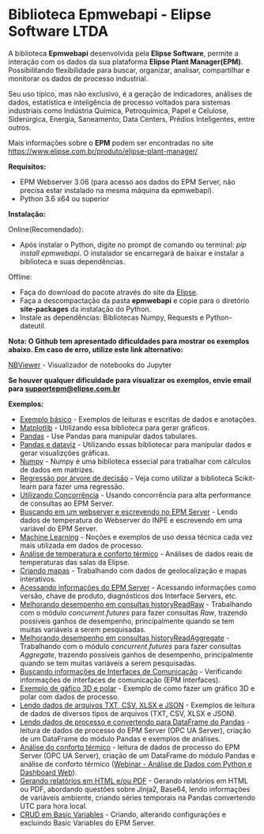 # Biblioteca Epmwebapi - Elipse Software LTDA

A biblioteca **Epmwebapi** desenvolvida pela **Elipse Software**, permite a interação com os dados da sua plataforma 
**Elipse Plant Manager(EPM)**. Possibilitando flexibilidade para buscar, organizar, analisar, compartilhar e monitorar os dados de processo industrial.

Seu uso típico, mas não exclusivo, é a geração de indicadores, análises de dados, estatística e inteligência de processo voltados para sistemas industriais como Indústria Química, Petroquímica, Papel e Celulose, Siderúrgica, Energia, Saneamento, Data Centers, Prédios Inteligentes, entre outros. 

Mais informações sobre o **EPM** podem ser encontradas no site https://www.elipse.com.br/produto/elipse-plant-manager/

**Requisitos:**
* EPM Webserver 3.06 (para acesso aos dados do EPM Server, não precisa estar instalado na mesma máquina da epmwebapi).
* Python 3.6 x64 ou superior

**Instalação:**

Online(Recomendado):
* Após instalar o Python, digite no prompt de comando ou terminal: *pip install epmwebapi*. O instalador se encarregará de baixar e instalar a biblioteca e suas dependências.
 
Offline: 
* Faça do download do pacote através do site da [Elipse](https://www.elipse.com.br/downloads).
* Faça a descompactação da pasta **epmwebapi** e copie para o diretório **site-packages** da instalação do Python.
* Instale as dependências: Bibliotecas Numpy, Requests e Python-dateutil.


**Nota: O Github tem apresentado dificuldades para mostrar os exemplos abaixo. Em caso de erro, utilize este link alternativo:**

[NBViewer](https://nbviewer.jupyter.org/github/elipsesoftware/epmwebapi/tree/master/exemplos/) - Visualizador de notebooks do Jupyter 

**Se houver qualquer dificuldade para visualizar os exemplos, envie email para supportepm@elipse.com.br**

**Exemplos:**

* [Exemplo básico](https://github.com/elipsesoftware/epmwebapi/blob/master/exemplos/Quickstart.ipynb) - Exemplos de leituras e escritas de dados e anotações. 
* [Matplotlib](https://github.com/elipsesoftware/epmwebapi/blob/master/exemplos/basic_use_matplotlib.ipynb) - Utilizando essa biblioteca para gerar gráficos.
* [Pandas](https://github.com/elipsesoftware/epmwebapi/blob/master/exemplos/basic_use_pandas.ipynb) - Use Pandas para manipular dados tabulares.
* [Pandas e dataviz](https://github.com/elipsesoftware/epmwebapi/blob/master/exemplos/pandas_and_dataviz.ipynb) - Utilizando essas bibliotecar para manipular dados e gerar visualizções gráficas.
* [Numpy](https://github.com/elipsesoftware/epmwebapi/blob/master/exemplos/basic_use_numpy.ipynb) - Numpy é uma biblioteca essecial para trabalhar com cálculos de dados em matrizes.
* [Regressão por árvore de decisão](https://github.com/elipsesoftware/epmwebapi/blob/master/exemplos/decision_tree_regression.ipynb) - Veja como utilizar a biblioteca Scikit-learn para fazer uma regressão. 
* [Utilizando Concorrência](https://github.com/elipsesoftware/epmwebapi/blob/master/exemplos/concorrencia_historyReadAggregate.ipynb) - Usando concorrência para alta performance de consultas ao EPM Server.
* [Buscando em um webserver e escrevendo no EPM Server](https://github.com/elipsesoftware/epmwebapi/blob/master/exemplos/write_from_webserver.ipynb) - Lendo dados de temperatura do Webserver do INPE e escrevendo em uma variável do EPM Server. 
* [Machine Learning](https://github.com/elipsesoftware/epmwebapi/blob/master/exemplos/basic_use_machine_learning.ipynb) - Noções e exemplos de uso dessa técnica cada vez mais utilizada em dados de processo.
* [Análise de temperatura e conforto térmico](https://github.com/elipsesoftware/epmwebapi/blob/master/exemplos/temp_elipse_ecc.ipynb) - Análises de dados reais de temperaturas das salas da Elipse.
* [Criando mapas](https://github.com/elipsesoftware/epmwebapi/blob/master/exemplos/maps.ipynb) - Trabalhando com dados de geolocalização e mapas interativos. 
* [Acessando informações do EPM Server](https://github.com/elipsesoftware/epmwebapi/blob/master/exemplos/server_information.ipynb) - Acessando informações como versão, chave de produto, diagnósticos dos Interface Servers, etc. 
* [Melhorando desempenho em consultas historyReadRaw](https://github.com/elipsesoftware/epmwebapi/blob/master/exemplos/concorrencia_historyReadRaw.ipynb) - Trabalhando com o módulo *concurrent.futures* para fazer consultas *Raw*, trazendo possíveis ganhos de desempenho, principalmente quando se tem muitas variáveis a serem pesquisadas.
* [Melhorando desempenho em consultas historyReadAggregate](https://github.com/elipsesoftware/epmwebapi/blob/master/exemplos/concorrencia_historyReadAggregate.ipynb) - Trabalhando com o módulo *concurrent.futures* para fazer consultas *Aggregate*, trazendo possíveis ganhos de desempenho, principalmente quando se tem muitas variáveis a serem pesquisadas.
* [Buscando informações de Interfaces de Comunicação](https://github.com/elipsesoftware/epmwebapi/blob/master/exemplos/int_svr_status.ipynb) - Verificando informações de interfaces de comunicação (EPM Interfaces).
* [Exemplo de gáfico 3D e polar](https://github.com/elipsesoftware/epmwebapi/blob/master/exemplos/matplotlib_3d_polar.ipynb) - Exemplo de como fazer um gráfico 3D e polar com dados de processo.
* [Lendo dados de arquivos TXT, CSV, XLSX e JSON](https://github.com/elipsesoftware/epmwebapi/blob/master/exemplos/reading_from_file.ipynb) - Exemplos de leitura de dados de diversos tipos de arquivos (TXT, CSV, XLSX e JSON).
* [Lendo dados de processo e convertendo para DataFrame do Pandas](https://github.com/elipsesoftware/epmwebapi/blob/master/exemplos/sample01.ipynb) - leitura de dados de processo do EPM Server (OPC UA Server), criação de um DataFrame do módulo Pandas e exemplos de análises.
* [Análise do conforto térmico](https://github.com/elipsesoftware/epmwebapi/blob/master/exemplos/sample02.ipynb) - leitura de dados de processo do EPM Server (OPC UA Server), criação de um DataFrame do módulo Pandas e análise de conforto térmico ([Webinar - Análise de Dados com Python e Dashboard Web](https://youtu.be/IYg5yutkIhw)).
* [Gerando relatórios em HTML e/ou PDF](https://github.com/elipsesoftware/epmwebapi/blob/master/exemplos/PdfReport_Temperatures.ipynb) - Gerando relatórios em HTML ou PDF, abordando questões sobre Jinja2, Base64, lendo informações de variáveis ambiente, criando séries temporais na Pandas convertendo UTC para hora local.
* [CRUD em Basic Variables](https://github.com/elipsesoftware/epmwebapi/blob/master/exemplos/basicvariables_CRUD.ipynb) - Criando, alterando configurações e excluindo Basic Variables do EPM Server. 










